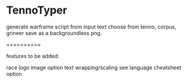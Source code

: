 TennoTyper
==========

generate warframe script from input text
choose from tenno, corpus, grineer
save as a backgroundless png.

==========

features to be added:

race logo image option
text wrapping/scaling
see language cheatsheet option
